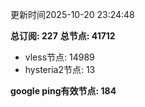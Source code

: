 更新时间2025-10-20 23:24:48

**总订阅: 227**
**总节点: 41712**
- vless节点: 14989
- hysteria2节点: 13

**google ping有效节点: 184**
